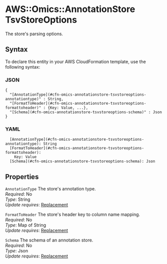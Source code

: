 # AWS::Omics::AnnotationStore TsvStoreOptions<a name="aws-properties-omics-annotationstore-tsvstoreoptions"></a>

The store's parsing options\.

## Syntax<a name="aws-properties-omics-annotationstore-tsvstoreoptions-syntax"></a>

To declare this entity in your AWS CloudFormation template, use the following syntax:

### JSON<a name="aws-properties-omics-annotationstore-tsvstoreoptions-syntax.json"></a>

```
{
  "[AnnotationType](#cfn-omics-annotationstore-tsvstoreoptions-annotationtype)" : String,
  "[FormatToHeader](#cfn-omics-annotationstore-tsvstoreoptions-formattoheader)" : {Key: Value, ...},
  "[Schema](#cfn-omics-annotationstore-tsvstoreoptions-schema)" : Json
}
```

### YAML<a name="aws-properties-omics-annotationstore-tsvstoreoptions-syntax.yaml"></a>

```
  [AnnotationType](#cfn-omics-annotationstore-tsvstoreoptions-annotationtype): String
  [FormatToHeader](#cfn-omics-annotationstore-tsvstoreoptions-formattoheader): 
    Key: Value
  [Schema](#cfn-omics-annotationstore-tsvstoreoptions-schema): Json
```

## Properties<a name="aws-properties-omics-annotationstore-tsvstoreoptions-properties"></a>

`AnnotationType`  <a name="cfn-omics-annotationstore-tsvstoreoptions-annotationtype"></a>
The store's annotation type\.  
*Required*: No  
*Type*: String  
*Update requires*: [Replacement](https://docs.aws.amazon.com/AWSCloudFormation/latest/UserGuide/using-cfn-updating-stacks-update-behaviors.html#update-replacement)

`FormatToHeader`  <a name="cfn-omics-annotationstore-tsvstoreoptions-formattoheader"></a>
The store's header key to column name mapping\.  
*Required*: No  
*Type*: Map of String  
*Update requires*: [Replacement](https://docs.aws.amazon.com/AWSCloudFormation/latest/UserGuide/using-cfn-updating-stacks-update-behaviors.html#update-replacement)

`Schema`  <a name="cfn-omics-annotationstore-tsvstoreoptions-schema"></a>
The schema of an annotation store\.  
*Required*: No  
*Type*: Json  
*Update requires*: [Replacement](https://docs.aws.amazon.com/AWSCloudFormation/latest/UserGuide/using-cfn-updating-stacks-update-behaviors.html#update-replacement)
